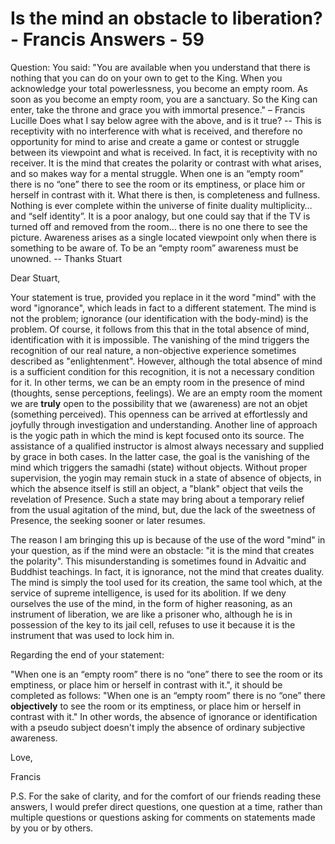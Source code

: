 # Is the mind an obstacle to liberation? - Francis Answers - 59

Question: You said: "You are available when you understand that there is nothing that you can do on your own to get to the King. When you acknowledge your total powerlessness, you become an empty room. As soon as you become an empty room, you are a sanctuary. So the King can enter, take the throne and grace you with immortal presence." – Francis Lucille Does what I say below agree with the above, and is it true? -- This is receptivity with no interference with what is received, and therefore no opportunity for mind to arise and create a game or contest or struggle between its viewpoint and what is received. In fact, it is receptivity with no receiver. It is the mind that creates the polarity or contrast with what arises, and so makes way for a mental struggle. When one is an “empty room” there is no “one” there to see the room or its emptiness, or place him or herself in contrast with it. What there is then, is completeness and fullness. Nothing is ever complete within the universe of finite duality multiplicity… and “self identity”. It is a poor analogy, but one could say that if the TV is turned off and removed from the room… there is no one there to see the picture. Awareness arises as a single located viewpoint only when there is something to be aware of. To be an “empty room” awareness must be unowned. -- Thanks Stuart

Dear Stuart,

Your statement is true, provided you replace in it the word "mind" with the word "ignorance", which leads in fact to a different statement. The mind is not the problem; ignorance (our identification with the body-mind) is the problem. Of course, it follows from this that in the total absence of mind, identification with it is impossible. The vanishing of the mind triggers the recognition of our real nature, a non-objective experience sometimes described as "enlightenment". However, although the total absence of mind is a sufficient condition for this recognition, it is not a necessary condition for it. In other terms, we can be an empty room in the presence of mind (thoughts, sense perceptions, feelings). We are an empty room the moment we are **truly** open to the possibility that we (awareness) are not an objet (something perceived). This openness can be arrived at effortlessly and joyfully through investigation and understanding. Another line of approach is the yogic path in which the mind is kept focused onto its source. The assistance of a qualified instructor is almost always necessary and supplied by grace in both cases. In the latter case, the goal is the vanishing of the mind which triggers the samadhi (state) without objects. Without proper supervision, the yogin may remain stuck in a state of absence of objects, in which the absence itself is still an object, a "blank" object that veils the revelation of Presence. Such a state may bring about a temporary relief from the usual agitation of the mind, but, due the lack of the sweetness of Presence, the seeking sooner or later resumes.

The reason I am bringing this up is because of the use of the word "mind" in your question, as if the mind were an obstacle: "it is the mind that creates the polarity". This misunderstanding is sometimes found in Advaitic and Buddhist teachings. In fact, it is ignorance, not the mind that creates duality. The mind is simply the tool used for its creation, the same tool which, at the service of supreme intelligence, is used for its abolition. If we deny ourselves the use of the mind, in the form of higher reasoning, as an instrument of liberation, we are like a prisoner who, although he is in possession of the key to its jail cell, refuses to use it because it is the instrument that was used to lock him in.

Regarding the end of your statement:

"When one is an “empty room” there is no “one” there to see the room or its emptiness, or place him or herself in contrast with it.", it should be completed as follows: "When one is an “empty room” there is no “one” there **objectively** to see the room or its emptiness, or place him or herself in contrast with it." In other words, the absence of ignorance or identification with a pseudo subject doesn't imply the absence of ordinary subjective awareness.

Love,

Francis

P.S. For the sake of clarity, and for the comfort of our friends reading these answers, I would prefer direct questions, one question at a time, rather than multiple questions or questions asking for comments on statements made by you or by others.

